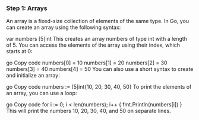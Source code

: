 
### Step 1: Arrays
An array is a fixed-size collection of elements of the same type. In Go, you can create an array using the following syntax:


var numbers [5]int
This creates an array numbers of type int with a length of 5. You can access the elements of the array using their index, which starts at 0:

go
Copy code
numbers[0] = 10
numbers[1] = 20
numbers[2] = 30
numbers[3] = 40
numbers[4] = 50
You can also use a short syntax to create and initialize an array:

go
Copy code
numbers := [5]int{10, 20, 30, 40, 50}
To print the elements of an array, you can use a loop:

go
Copy code
for i := 0; i < len(numbers); i++ {
    fmt.Println(numbers[i])
}
This will print the numbers 10, 20, 30, 40, and 50 on separate lines.
